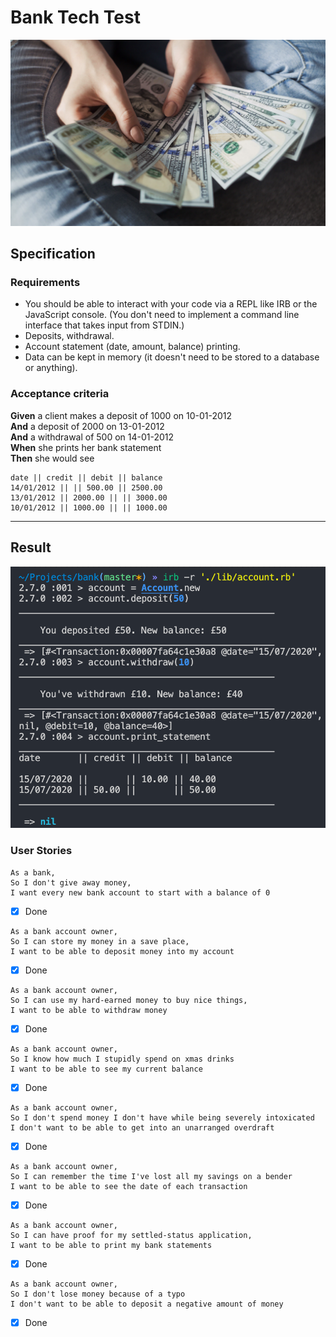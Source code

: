 # Bank Tech Test

![](images/bank.png)

## Specification

### Requirements

- You should be able to interact with your code via a REPL like IRB or the JavaScript console. (You don't need to implement a command line interface that takes input from STDIN.)
- Deposits, withdrawal.
- Account statement (date, amount, balance) printing.
- Data can be kept in memory (it doesn't need to be stored to a database or anything).

### Acceptance criteria

**Given** a client makes a deposit of 1000 on 10-01-2012  
**And** a deposit of 2000 on 13-01-2012  
**And** a withdrawal of 500 on 14-01-2012  
**When** she prints her bank statement  
**Then** she would see

```
date || credit || debit || balance
14/01/2012 || || 500.00 || 2500.00
13/01/2012 || 2000.00 || || 3000.00
10/01/2012 || 1000.00 || || 1000.00
```

---

## Result

![](images/IRB.png)

### User Stories

```
As a bank,
So I don't give away money,
I want every new bank account to start with a balance of 0
```

- [x] Done

```
As a bank account owner,
So I can store my money in a save place,
I want to be able to deposit money into my account
```

- [x] Done

```
As a bank account owner,
So I can use my hard-earned money to buy nice things,
I want to be able to withdraw money
```

- [x] Done

```
As a bank account owner,
So I know how much I stupidly spend on xmas drinks
I want to be able to see my current balance
```

- [x] Done

```
As a bank account owner,
So I don't spend money I don't have while being severely intoxicated
I don't want to be able to get into an unarranged overdraft
```

- [x] Done

```
As a bank account owner,
So I can remember the time I've lost all my savings on a bender
I want to be able to see the date of each transaction
```

- [x] Done

```
As a bank account owner,
So I can have proof for my settled-status application,
I want to be able to print my bank statements
```

- [x] Done

```
As a bank account owner,
So I don't lose money because of a typo
I don't want to be able to deposit a negative amount of money
```

- [x] Done
